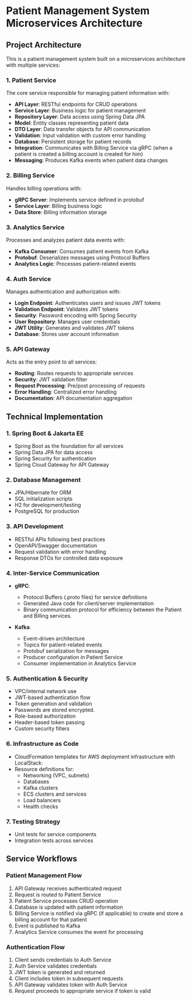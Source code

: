 # Patient Management System Microservices Architecture

## Project Architecture
This is a patient management system built on a microservices architecture with multiple services:

### 1. Patient Service
The core service responsible for managing patient information with:
- **API Layer**: RESTful endpoints for CRUD operations
- **Service Layer**: Business logic for patient management
- **Repository Layer**: Data access using Spring Data JPA
- **Model**: Entity classes representing patient data
- **DTO Layer**: Data transfer objects for API communication
- **Validation**: Input validation with custom error handling
- **Database**: Persistent storage for patient records
- **Integration**: Communicates with Billing Service via gRPC (when a patient is created a billing account is created for him)
- **Messaging**: Produces Kafka events when patient data changes

### 2. Billing Service
Handles billing operations with:
- **gRPC Server**: Implements service defined in protobuf
- **Service Layer**: Billing business logic
- **Data Store**: Billing information storage

### 3. Analytics Service
Processes and analyzes patient data events with:
- **Kafka Consumer**: Consumes patient events from Kafka
- **Protobuf**: Deserializes messages using Protocol Buffers
- **Analytics Logic**: Processes patient-related events

### 4. Auth Service
Manages authentication and authorization with:
- **Login Endpoint**: Authenticates users and issues JWT tokens
- **Validation Endpoint**: Validates JWT tokens
- **Security**: Password encoding with Spring Security
- **User Repository**: Manages user credentials
- **JWT Utility**: Generates and validates JWT tokens
- **Database**: Stores user account information

### 5. API Gateway
Acts as the entry point to all services:
- **Routing**: Routes requests to appropriate services
- **Security**: JWT validation filter
- **Request Processing**: Pre/post processing of requests
- **Error Handling**: Centralized error handling
- **Documentation**: API documentation aggregation

## Technical Implementation

### 1. Spring Boot & Jakarta EE
- Spring Boot as the foundation for all services
- Spring Data JPA for data access
- Spring Security for authentication
- Spring Cloud Gateway for API Gateway

### 2. Database Management
- JPA/Hibernate for ORM
- SQL initialization scripts
- H2 for development/testing
- PostgreSQL for production

### 3. API Development
- RESTful APIs following best practices
- OpenAPI/Swagger documentation
- Request validation with error handling
- Response DTOs for controlled data exposure

### 4. Inter-Service Communication
- **gRPC**:
    - Protocol Buffers (.proto files) for service definitions
    - Generated Java code for client/server implementation
    - Binary communication protocol for efficiency between the Patient and Billing services.

- **Kafka**:
    - Event-driven architecture
    - Topics for patient-related events
    - Protobuf serialization for messages
    - Producer configuration in Patient Service
    - Consumer implementation in Analytics Service

### 5. Authentication & Security
- VPC/internal network use
- JWT-based authentication flow
- Token generation and validation
- Passwords are stored encrypted.
- Role-based authorization
- Header-based token passing
- Custom security filters
  
### 6. Infrastructure as Code
- CloudFormation templates for AWS deployment infrastructure with LocalStack:
- Resource definitions for:
    - Networking (VPC, subnets)
    - Databases
    - Kafka clusters
    - ECS clusters and services
    - Load balancers
    - Health checks

### 7. Testing Strategy
- Unit tests for service components
- Integration tests across services  

## Service Workflows

### Patient Management Flow
1. API Gateway receives authenticated request
2. Request is routed to Patient Service
3. Patient Service processes CRUD operation
4. Database is updated with patient information 
5. Billing Service is notified via gRPC (if applicable) to create and store a billing account for that patient
6. Event is published to Kafka
7. Analytics Service consumes the event for processing

### Authentication Flow
1. Client sends credentials to Auth Service
2. Auth Service validates credentials
3. JWT token is generated and returned
4. Client includes token in subsequent requests
5. API Gateway validates token with Auth Service
6. Request proceeds to appropriate service if token is valid
